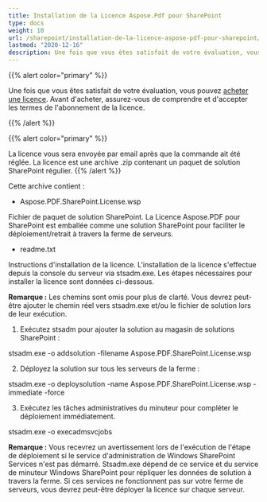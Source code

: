 ```yaml
---
title: Installation de la Licence Aspose.Pdf pour SharePoint
type: docs
weight: 10
url: /sharepoint/installation-de-la-licence-aspose-pdf-pour-sharepoint/
lastmod: "2020-12-16"
description: Une fois que vous êtes satisfait de votre évaluation, vous pouvez acheter une licence pour l'API PDF SharePoint et suivre les instructions d'installation pour l'appliquer.
---
```


{{% alert color="primary" %}}

Une fois que vous êtes satisfait de votre évaluation, vous pouvez [acheter une licence](https://purchase.aspose.com/buy). Avant d'acheter, assurez-vous de comprendre et d'accepter les termes de l'abonnement de la licence.

{{% /alert %}}

{{% alert color="primary" %}}

La licence vous sera envoyée par email après que la commande ait été réglée. La licence est une archive .zip contenant un paquet de solution SharePoint régulier.
{{% /alert %}}

Cette archive contient :

- Aspose.PDF.SharePoint.License.wsp

Fichier de paquet de solution SharePoint. La Licence Aspose.PDF pour SharePoint est emballée comme une solution SharePoint pour faciliter le déploiement/retrait à travers la ferme de serveurs.

- readme.txt

Instructions d'installation de la licence.
 L'installation de la licence s'effectue depuis la console du serveur via stsadm.exe. Les étapes nécessaires pour installer la licence sont données ci-dessous.

**Remarque :** Les chemins sont omis pour plus de clarté. Vous devrez peut-être ajouter le chemin réel vers stsadm.exe et/ou le fichier de solution lors de leur exécution.

1. Exécutez stsadm pour ajouter la solution au magasin de solutions SharePoint :

stsadm.exe -o addsolution -filename Aspose.PDF.SharePoint.License.wsp

2. Déployez la solution sur tous les serveurs de la ferme :

stsadm.exe -o deploysolution -name Aspose.PDF.SharePoint.License.wsp -immediate -force

3. Exécutez les tâches administratives du minuteur pour compléter le déploiement immédiatement.

stsadm.exe -o execadmsvcjobs

**Remarque :** Vous recevrez un avertissement lors de l'exécution de l'étape de déploiement si le service d'administration de Windows SharePoint Services n'est pas démarré. Stsadm.exe dépend de ce service et du service de minuteur Windows SharePoint pour répliquer les données de solution à travers la ferme. Si ces services ne fonctionnent pas sur votre ferme de serveurs, vous devrez peut-être déployer la licence sur chaque serveur.